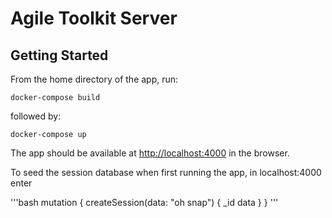 # Agile Toolkit Server
## Getting Started
From the home directory of the app, run:

`docker-compose build`

followed by: 

`docker-compose up`

The app should be available at [http://localhost:4000](http://localhost:4000) in the browser. 

To seed the session database when first running the app, in localhost:4000 enter

'''bash
mutation {
  createSession(data: "oh snap") {
    _id
    data
  }
}
'''
